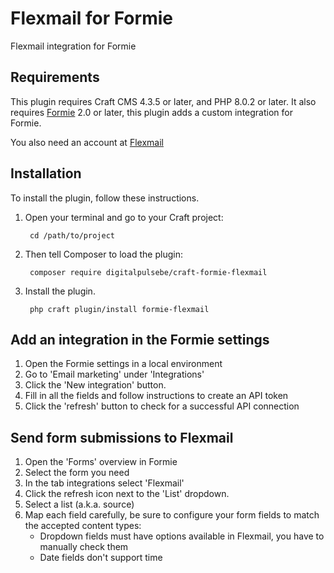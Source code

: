 # Flexmail for Formie

Flexmail integration for Formie

## Requirements

This plugin requires Craft CMS 4.3.5 or later, and PHP 8.0.2 or later.
It also requires [Formie](https://github.com/verbb/formie) 2.0 or later, 
this plugin adds a custom integration for Formie.

You also need an account at [Flexmail](https://app.flexmail.eu/auth)

## Installation

To install the plugin, follow these instructions.

1. Open your terminal and go to your Craft project:

        cd /path/to/project

2. Then tell Composer to load the plugin:

        composer require digitalpulsebe/craft-formie-flexmail

3. Install the plugin.

        php craft plugin/install formie-flexmail

## Add an integration in the Formie settings

1. Open the Formie settings in a local environment
2. Go to 'Email marketing' under 'Integrations'
3. Click the 'New integration' button.
4. Fill in all the fields and follow instructions to create an API token
5. Click the 'refresh' button to check for a successful API connection

## Send form submissions to Flexmail

1. Open the 'Forms' overview in Formie
2. Select the form you need
3. In the tab integrations select 'Flexmail'
4. Click the refresh icon next to the 'List' dropdown.
5. Select a list (a.k.a. source)
6. Map each field carefully, be sure to configure your form fields to match the accepted content types:
   - Dropdown fields must have options available in Flexmail, you have to manually check them
   - Date fields don't support time




